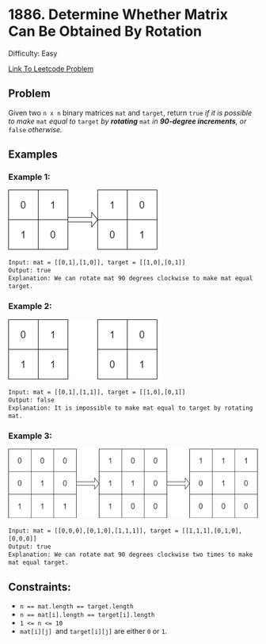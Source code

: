 # 1886. Determine Whether Matrix Can Be Obtained By Rotation
Difficulty: Easy

[Link To Leetcode Problem](https://leetcode.com/problems/determine-whether-matrix-can-be-obtained-by-rotation/)

## Problem
Given two `n x n` binary matrices `mat` and `target`, return `true` *if it is possible to make* `mat` *equal to* `target` *by **rotating*** `mat` *in **90-degree increments**, or* `false` *otherwise.*

## Examples
### Example 1:
![example1](./example1.png)
```
Input: mat = [[0,1],[1,0]], target = [[1,0],[0,1]]
Output: true
Explanation: We can rotate mat 90 degrees clockwise to make mat equal target.
```
### Example 2:
![example2](./example2.png)
```
Input: mat = [[0,1],[1,1]], target = [[1,0],[0,1]]
Output: false
Explanation: It is impossible to make mat equal to target by rotating mat.
```
### Example 3:
![example3](./example3.png)
```
Input: mat = [[0,0,0],[0,1,0],[1,1,1]], target = [[1,1,1],[0,1,0],[0,0,0]]
Output: true
Explanation: We can rotate mat 90 degrees clockwise two times to make mat equal target.
```

## Constraints:
- `n == mat.length == target.length`
- `n == mat[i].length == target[i].length`
- `1 <= n <= 10`
- `mat[i][j] `and `target[i][j]` are either `0` or `1`.